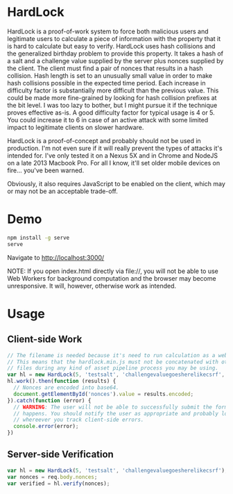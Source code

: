 # HardLock

HardLock is a proof-of-work system to force both malicious users and legitimate
users to calculate a piece of information with the property that it is hard to
calculate but easy to verify. HardLock uses hash collisions and the generalized
birthday problem to provide this property. It takes a hash of a salt and a
challenge value supplied by the server plus nonces supplied by the client. The
client must find a pair of nonces that results in a hash collision. Hash length
is set to an unusually small value in order to make hash collisions possible in
the expected time period. Each increase in difficulty factor is substantially
more difficult than the previous value. This could be made more fine-grained by
looking for hash collision prefixes at the bit level. I was too lazy to bother,
but I might pursue it if the technique proves effective as-is. A good difficulty
factor for typical usage is 4 or 5. You could increase it to 6 in case of an
active attack with some limited impact to legitimate clients on slower hardware.

HardLock is a proof-of-concept and probably should not be used in production.
I'm not even sure if it will really prevent the types of attacks it's intended
for. I've only tested it on a Nexus 5X and in Chrome and NodeJS on a
late 2013 Macbook Pro. For all I know, it'll set older mobile devices on fire...
you've been warned.

Obviously, it also requires JavaScript to be enabled on the client, which may or
may not be an acceptable trade-off.

# Demo

```bash
npm install -g serve
serve
```
Navigate to [http://localhost:3000/](http://localhost:3000/)

NOTE: If you open index.html directly via file://, you will not be able to use
Web Workers for background computation and the browser may become unresponsive.
It will, however, otherwise work as intended.

# Usage

## Client-side Work

```js
// The filename is needed because it's need to run calculation as a web worker.
// This means that the hardlock.min.js must not be concatenated with other JS
// files during any kind of asset pipeline process you may be using.
var hl = new HardLock(5, 'testsalt', 'challengevaluegoesherelikecsrf', './dist/hardlock.min.js');
hl.work().then(function (results) {
  // Nonces are encoded into base64.
  document.getElementById('nonces').value = results.encoded;
}).catch(function (error) {
  // WARNING: The user will not be able to successfully submit the form if this
  // happens. You should notify the user as appropriate and probably log this
  // whereever you track client-side errors.
  console.error(error);
})
```

## Server-side Verification

```js
var hl = new HardLock(5, 'testsalt', 'challengevaluegoesherelikecsrf');
var nonces = req.body.nonces;
var verified = hl.verify(nonces);
```
